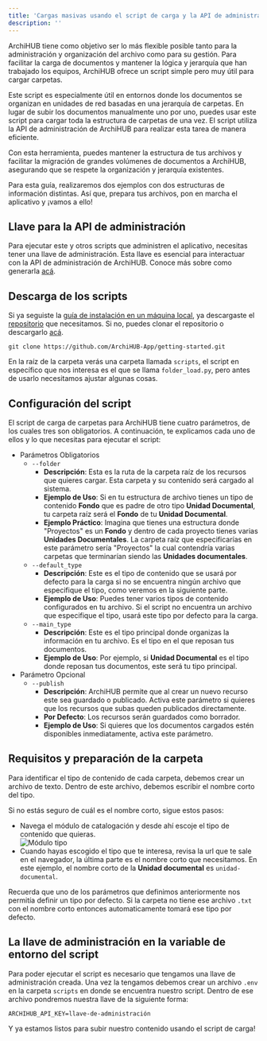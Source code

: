 ```yaml
---
title: 'Cargas masivas usando el script de carga y la API de administración'
description: ''
---
```


ArchiHUB tiene como objetivo ser lo más flexible posible tanto para la administración y organización del archivo como para su gestión. Para facilitar la carga de documentos y mantener la lógica y jerarquía que han trabajado los equipos, ArchiHUB ofrece un script simple pero muy útil para cargar carpetas.

Este script es especialmente útil en entornos donde los documentos se organizan en unidades de red basadas en una jerarquía de carpetas. En lugar de subir los documentos manualmente uno por uno, puedes usar este script para cargar toda la estructura de carpetas de una vez. El script utiliza la API de administración de ArchiHUB para realizar esta tarea de manera eficiente.

Con esta herramienta, puedes mantener la estructura de tus archivos y facilitar la migración de grandes volúmenes de documentos a ArchiHUB, asegurando que se respete la organización y jerarquía existentes.

Para esta guía, realizaremos dos ejemplos con dos estructuras de información distintas. Así que, prepara tus archivos, pon en marcha el aplicativo y ¡vamos a ello!

## Llave para la API de administración

Para ejecutar este y otros scripts que administren el aplicativo, necesitas tener una llave de administración. Esta llave es esencial para interactuar con la API de administración de ArchiHUB. Conoce más sobre como generarla [acá](../perfil/llaves).

## Descarga de los scripts

Si ya seguiste la [guía de instalación en un máquina local](../install_local), ya descargaste el [repositorio](https://github.com/ArchiHUB-App/getting-started) que necesitamos. Si no, puedes clonar el repositorio o descargarlo [acá](https://github.com/ArchiHUB-App/getting-started/archive/refs/heads/main.zip).

```
git clone https://github.com/ArchiHUB-App/getting-started.git
```

En la raíz de la carpeta verás una carpeta llamada `scripts`, el script en específico que nos interesa es el que se llama `folder_load.py`, pero antes de usarlo necesitamos ajustar algunas cosas.

## Configuración del script

El script de carga de carpetas para ArchiHUB tiene cuatro parámetros, de los cuales tres son obligatorios. A continuación, te explicamos cada uno de ellos y lo que necesitas para ejecutar el script:

- Parámetros Obligatorios
    - `--folder`
        - __Descripción__: Esta es la ruta de la carpeta raíz de los recursos que quieres cargar. Esta carpeta y su contenido será cargado al sistema.
        - __Ejemplo de Uso__: Si en tu estructura de archivo tienes un tipo de contenido __Fondo__ que es padre de otro tipo __Unidad Documental__, tu carpeta raíz será el __Fondo__ de tu __Unidad Documental__.
        - __Ejemplo Práctico__: Imagina que tienes una estructura donde "Proyectos" es un __Fondo__ y dentro de cada proyecto tienes varias __Unidades Documentales__. La carpeta raíz que especificarías en este parámetro sería "Proyectos" la cual contendría varias carpetas que terminarían siendo las __Unidades documentales__.
    - `--default_type`
        - __Descripción__: Este es el tipo de contenido que se usará por defecto para la carga si no se encuentra ningún archivo que especifique el tipo, como veremos en la siguiente parte.
        - __Ejemplo de Uso__: Puedes tener varios tipos de contenido configurados en tu archivo. Si el script no encuentra un archivo que especifique el tipo, usará este tipo por defecto para la carga.
    - `--main_type`
        - __Descripción__: Este es el tipo principal donde organizas la información en tu archivo. Es el tipo en el que reposan tus documentos.
        - __Ejemplo de Uso__: Por ejemplo, si __Unidad Documental__ es el tipo donde reposan tus documentos, este será tu tipo principal.
- Parámetro Opcional
    - `--publish`
        - __Descripción__: ArchiHUB permite que al crear un nuevo recurso este sea guardado o publicado. Activa este parámetro si quieres que los recursos que subas queden publicados directamente.
        - __Por Defecto__: Los recursos serán guardados como borrador.
        - __Ejemplo de Uso__: Si quieres que los documentos cargados estén disponibles inmediatamente, activa este parámetro.

## Requisitos y preparación de la carpeta

Para identificar el tipo de contenido de cada carpeta, debemos crear un archivo de texto. Dentro de este archivo, debemos escribir el nombre corto del tipo.

Si no estás seguro de cuál es el nombre corto, sigue estos pasos:

- Navega el módulo de catalogación y desde ahí escoje el tipo de contenido que quieras. <br> ![Módulo tipo](/archihub.github.io/imagenes/modulo_tipo.png)
- Cuando hayas escogido el tipo que te interesa, revisa la url que te sale en el navegador, la última parte es el nombre corto que necesitamos. En este ejemplo, el nombre corto de la __Unidad documental__ es `unidad-documental`.

Recuerda que uno de los parámetros que definimos anteriormente nos permitía definir un tipo por defecto. Si la carpeta no tiene ese archivo `.txt` con el nombre corto entonces automaticamente tomará ese tipo por defecto.

## La llave de administración en la variable de entorno del script

Para poder ejecutar el script es necesario que tengamos una llave de administración creada. Una vez la tengamos debemos crear un archivo `.env` en la carpeta `scripts` en donde se encuentra nuestro script. Dentro de ese archivo pondremos nuestra llave de la siguiente forma:

```
ARCHIHUB_API_KEY=llave-de-administración
```

Y ya estamos listos para subir nuestro contenido usando el script de carga!